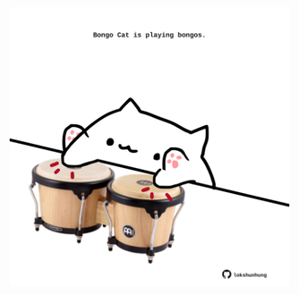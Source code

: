 <!-- built at 04/08/2023, 20:00:43 UTC -->
<p align="center">
  <img width="500" height="500" src="./ReadmeImage.svg">
</p>
